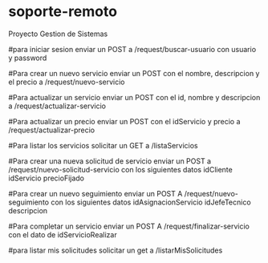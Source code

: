 # soporte-remoto
 Proyecto Gestion de Sistemas


#para iniciar sesion enviar un POST a
/request/buscar-usuario con usuario y password

#Para crear un nuevo servicio enviar un POST
con el nombre, descripcion y el precio a /request/nuevo-servicio

#Para actualizar un servicio enviar un POST
con el id, nombre y descripcion a /request/actualizar-servicio

#Para actualizar un precio enviar un POST 
con el idServicio y precio a /request/actualizar-precio

#Para listar los servicios solicitar un GET a /listaServicios

#Para crear una nueva solicitud de servicio enviar un POST a
/request/nuevo-solicitud-servicio con los siguientes datos
        idCliente
        idServicio
        precioFijado

#Para crear un nuevo seguimiento enviar un POST A
/request/nuevo-seguimiento con los siguientes datos
        idAsignacionServicio
        idJefeTecnico
        descripcion

#Para completar un servicio enviar un POST A
/request/finalizar-servicio con el dato de idServicioRealizar

#para listar mis solicitudes solicitar un get a
/listarMisSolicitudes